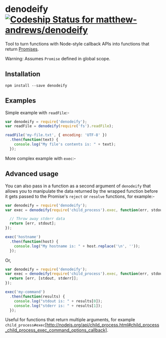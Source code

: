 denodeify [ ![Codeship Status for matthew-andrews/denodeify](https://codeship.io/projects/02ac77d0-1a58-0132-bf86-4a07366ee29d/status)](https://codeship.io/projects/34622)
=========

Tool to turn functions with Node-style callback APIs into functions that return [Promises](https://github.com/jakearchibald/es6-promise).

Warning: Assumes `Promise` defined in global scope.

## Installation

```
npm install --save denodeify
```

## Examples

Simple example with `readFile`:-

```js
var denodeify = require('denodeify');
var readFile = denodeify(require('fs').readFile);

readFile('my-file.txt', { encoding: 'UTF-8' })
  .then(function(text) {
    console.log("My file's contents is: " + text);
  });
```

More complex example with `exec`:-

## Advanced usage

You can also pass in a function as a second argument of `denodeify` that allows you to manipulate the data returned by the wrapped function before it gets passed to the Promise's `reject` or `resolve` functions, for example:-

```js
var denodeify = require('denodeify');
var exec = denodeify(require('child_process').exec, function(err, stdout, stderr) {

  // Throw away stderr data
  return [err, stdout];
});

exec('hostname')
  .then(function(host) {
    console.log("My hostname is: " + host.replace('\n', ''));
  });
```

Or,

```js
var denodeify = require('denodeify');
var exec = denodeify(require('child_process').exec, function(err, stdout, stderr) {
  return [err, [stdout, stderr]];
});

exec('my-command')
  .then(function(results) {
    console.log("stdout is: " + results[0]);
    console.log("stderr is: " + results[1]);
  });
```

Useful for functions that return multiple arguments, for example `child_process#exec`[http://nodejs.org/api/child_process.html#child_process_child_process_exec_command_options_callback].
